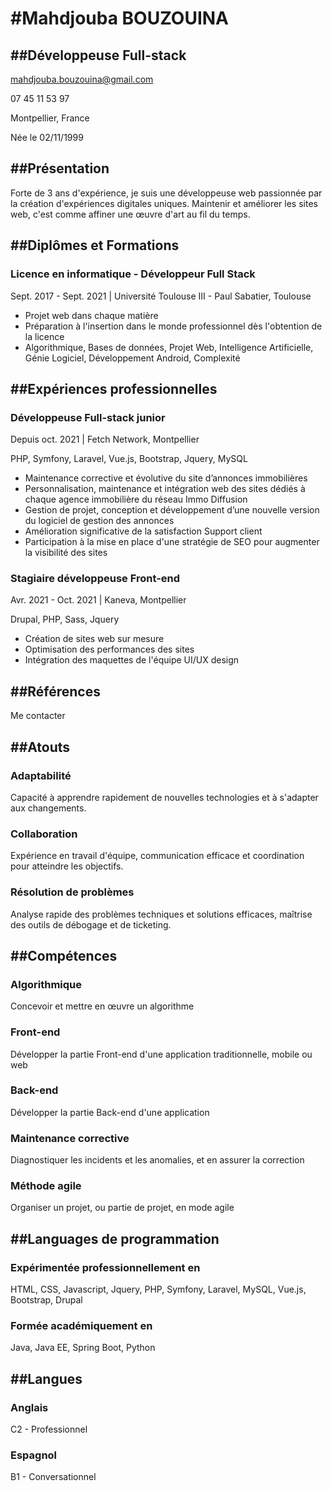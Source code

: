   

#Mahdjouba BOUZOUINA
===================

##Développeuse Full-stack
-----------------------

mahdjouba.bouzouina@gmail.com

07 45 11 53 97

Montpellier, France

Née le 02/11/1999

##Présentation
------------

Forte de 3 ans d'expérience, je suis une développeuse web passionnée par la création d'expériences digitales uniques. Maintenir et améliorer les sites web, c'est comme affiner une œuvre d'art au fil du temps.

##Diplômes et Formations
----------------------

### Licence en informatique - Développeur Full Stack

Sept. 2017 - Sept. 2021 | Université Toulouse III - Paul Sabatier, Toulouse

*   Projet web dans chaque matière
*   Préparation à l'insertion dans le monde professionnel dès l'obtention de la licence
*   Algorithmique, Bases de données, Projet Web, Intelligence Artificielle, Génie Logiciel, Développement Android, Complexité

##Expériences professionnelles
----------------------------

### Développeuse Full-stack junior

Depuis oct. 2021 | Fetch Network, Montpellier

PHP, Symfony, Laravel, Vue.js, Bootstrap, Jquery, MySQL

*   Maintenance corrective et évolutive du site d’annonces immobilières
*   Personnalisation, maintenance et intégration web des sites dédiés à chaque agence immobilière du réseau Immo Diffusion
*   Gestion de projet, conception et développement d’une nouvelle version du logiciel de gestion des annonces
*   Amélioration significative de la satisfaction Support client
*   Participation à la mise en place d'une stratégie de SEO pour augmenter la visibilité des sites

### Stagiaire développeuse Front-end

Avr. 2021 - Oct. 2021 | Kaneva, Montpellier

Drupal, PHP, Sass, Jquery

*   Création de sites web sur mesure
*   Optimisation des performances des sites
*   Intégration des maquettes de l'équipe UI/UX design

##Références
----------

Me contacter

##Atouts
------

### Adaptabilité

Capacité à apprendre rapidement de nouvelles technologies et à s'adapter aux changements.

### Collaboration

Expérience en travail d'équipe, communication efficace et coordination pour atteindre les objectifs.

### Résolution de problèmes

Analyse rapide des problèmes techniques et solutions efficaces, maîtrise des outils de débogage et de ticketing.

##Compétences
-----------

### Algorithmique

Concevoir et mettre en œuvre un algorithme

### Front-end

Développer la partie Front-end d'une application traditionnelle, mobile ou web

### Back-end

Développer la partie Back-end d'une application

### Maintenance corrective

Diagnostiquer les incidents et les anomalies, et en assurer la correction

### Méthode agile

Organiser un projet, ou partie de projet, en mode agile

##Languages de programmation
--------------------------

### Expérimentée professionnellement en

HTML, CSS, Javascript, Jquery, PHP, Symfony, Laravel, MySQL, Vue.js, Bootstrap, Drupal

### Formée académiquement en

Java, Java EE, Spring Boot, Python

##Langues
-------

### Anglais

C2 - Professionnel

### Espagnol

B1 - Conversationnel
